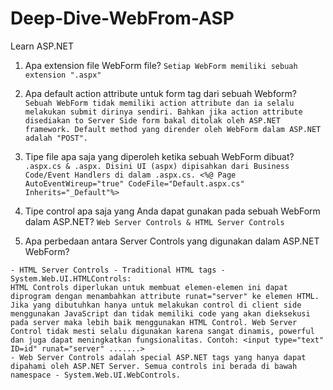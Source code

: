 # Deep-Dive-WebFrom-ASP
Learn ASP.NET

1. Apa extension file WebForm file? 
```Setiap WebForm memiliki sebuah extension ".aspx"```

2. Apa default action attribute untuk form tag dari sebuah Webform?
```Sebuah WebForm tidak memiliki action attribute dan ia selalu melakukan submit dirinya sendiri. Bahkan jika action attribute disediakan to Server Side form bakal ditolak oleh ASP.NET framework. Default method yang dirender oleh WebForm dalam ASP.NET adalah "POST".```

3. Tipe file apa saja yang diperoleh ketika sebuah WebForm dibuat? 
```.aspx.cs & .aspx. Disini UI (aspx) dipisahkan dari Business Code/Event Handlers di dalam .aspx.cs. <%@ Page AutoEventWireup="true" CodeFile="Default.aspx.cs" Inherits="_Default"%>```

4. Tipe control apa saja yang Anda dapat gunakan pada sebuah WebForm dalam ASP.NET?
```Web Server Controls & HTML Server Controls```

5. Apa perbedaan antara Server Controls yang digunakan dalam ASP.NET WebForm?
```
- HTML Server Controls - Traditional HTML tags - System.Web.UI.HTMLControls:
HTML Controls diperlukan untuk membuat elemen-elemen ini dapat diprogram dengan menambahkan attribute runat="server" ke elemen HTML. Jika yang dibutuhkan hanya untuk melakukan control di client side menggunakan JavaScript dan tidak memiliki code yang akan dieksekusi pada server maka lebih baik menggunakan HTML Control. Web Server Control tidak mesti selalu digunakan karena sangat dinamis, powerful dan juga dapat meningkatkan fungsionalitas. Contoh: <input type="text" ID=id" runat="server" .......>
- Web Server Controls adalah special ASP.NET tags yang hanya dapat dipahami oleh ASP.NET Server. Semua controls ini berada di bawah namespace - System.Web.UI.WebControls.
```
